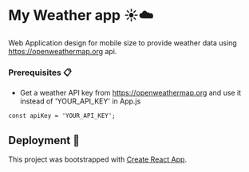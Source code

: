 # My Weather app ☀️☁️ 

Web Application design for mobile size to provide weather data using https://openweathermap.org api.

### Prerequisites  📋
 * Get a weather API key from https://openweathermap.org and use it instead of 'YOUR_API_KEY' in App.js
```
const apiKey = 'YOUR_API_KEY';
```
	
## Deployment 🚀

This project was bootstrapped with [Create React App](https://github.com/facebook/create-react-app).
